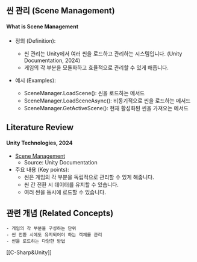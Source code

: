 
## 씬 관리 (Scene Management)

#### What is Scene Management

- 정의 (Definition):
	- 씬 관리는 Unity에서 여러 씬을 로드하고 관리하는 시스템입니다. (Unity Documentation, 2024)
	- 게임의 각 부분을 모듈화하고 효율적으로 관리할 수 있게 해줍니다.

- 예시 (Examples):
	- SceneManager.LoadScene(): 씬을 로드하는 메서드
	- SceneManager.LoadSceneAsync(): 비동기적으로 씬을 로드하는 메서드
	- SceneManager.GetActiveScene(): 현재 활성화된 씬을 가져오는 메서드

## Literature Review

#### Unity Technologies, 2024
- [Scene Management](https://docs.unity3d.com/Manual/Scenes.html)
	- Source: Unity Documentation
- 주요 내용 (Key points):
	- 씬은 게임의 각 부분을 독립적으로 관리할 수 있게 해줍니다.
	- 씬 간 전환 시 데이터를 유지할 수 있습니다.
	- 여러 씬을 동시에 로드할 수 있습니다.

## 관련 개념 (Related Concepts)

	- 게임의 각 부분을 구성하는 단위
	- 씬 전환 시에도 유지되어야 하는 객체를 관리
	- 씬을 로드하는 다양한 방법 


[[C-Sharp&Unity]]